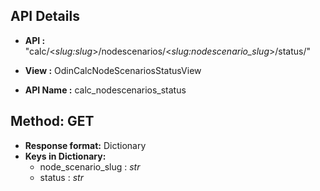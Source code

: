 ## API Details
* __API :__ "calc/<*slug:slug*>/nodescenarios/<*slug:nodescenario_slug*>/status/"
  
* __View :__ OdinCalcNodeScenariosStatusView

* __API Name :__ calc_nodescenarios_status


## Method: GET

* __Response format:__ Dictionary
* __Keys in Dictionary:__
   * node_scenario_slug : *str*
   * status : *str*
